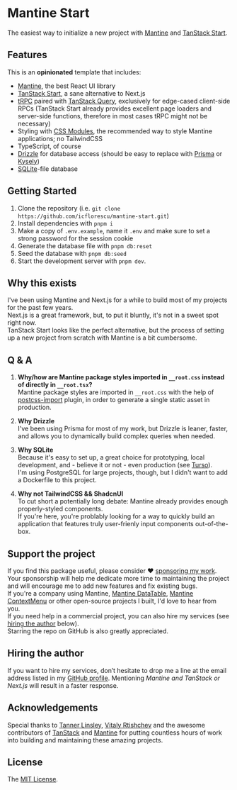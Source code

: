 # Mantine Start

The easiest way to initialize a new project with [Mantine](https://mantine.dev/) and [TanStack Start](https://tanstack.com/start).

## Features

This is an **opinionated** template that includes:

- [Mantine](https://mantine.dev/), the best React UI library
- [TanStack Start](https://tanstack.com/start), a sane alternative to Next.js
- [tRPC](https://trpc.io/) paired with [TanStack Query](https://tanstack.com/query), exclusively for edge-cased client-side RPCs (TanStack Start already provides excellent page loaders and server-side functions, therefore in most cases tRPC might not be necessary)
- Styling with [CSS Modules](https://mantine.dev/styles/css-modules/), the recommended way to style Mantine applications; no TailwindCSS
- TypeScript, of course
- [Drizzle](https://orm.drizzle.team/) for database access (should be easy to replace with [Prisma](https://www.prisma.io/) or [Kysely](https://kysely.dev/))
- [SQLite](https://www.sqlite.org/)-file database

## Getting Started

1. Clone the repository (i.e. `git clone https://github.com/icflorescu/mantine-start.git`)
2. Install dependencies with `pnpm i`
3. Make a copy of `.env.example`, name it `.env` and make sure to set a strong password for the session cookie
4. Generate the database file with `pnpm db:reset`
5. Seed the database with `pnpm db:seed`
6. Start the development server with `pnpm dev`.

## Why this exists

I've been using Mantine and Next.js for a while to build most of my projects for the past few years.  
Next.js is a great framework, but, to put it bluntly, it's not in a sweet spot right now.  
TanStack Start looks like the perfect alternative, but the process of setting up a new project from scratch with Mantine is a bit cumbersome.

## Q & A

1. **Why/how are Mantine package styles imported in `__root.css` instead of directly in `__root.tsx`?**  
   Mantine package styles are imported in `__root.css` with the help of [postcss-import](https://github.com/postcss/postcss-import) plugin, in order to generate a single static asset in production.

2. **Why Drizzle**  
   I've been using Prisma for most of my work, but Drizzle is leaner, faster, and allows you to dynamically build complex queries when needed.

3. **Why SQLite**  
   Because it's easy to set up, a great choice for prototyping, local development, and - believe it or not - even production (see [Turso](https://turso.tech/)).  
   I'm using PostgreSQL for large projects, though, but I didn't want to add a Dockerfile to this project.

4. **Why not TailwindCSS && ShadcnUI**  
   To cut short a potentially long debate: Mantine already provides enough properly-styled components.  
   If you're here, you're problably looking for a way to quickly build an application that features truly user-frienly input components out-of-the-box.

## Support the project

If you find this package useful, please consider ❤️ [sponsoring my work](https://github.com/sponsors/icflorescu).  
Your sponsorship will help me dedicate more time to maintaining the project and will encourage me to add new features and fix existing bugs.  
If you're a company using Mantine, [Mantine DataTable](https://icflorescu.github.io/mantine-datatable/), [Mantine ContextMenu](https://icflorescu.github.io/mantine-contextmenu/) or other open-source projects I built, I'd love to hear from you.  
If you need help in a commercial project, you can also hire my services (see [hiring the author](#hiring-the-author) below).  
Starring the repo on GitHub is also greatly appreciated.

## Hiring the author

If you want to hire my services, don’t hesitate to drop me a line at the email address listed in my [GitHub profile](https://github.com/icflorescu).
Mentioning *Mantine and TanStack or Next.js* will result in a faster response.

## Acknowledgements

Special thanks to [Tanner Linsley](https://github.com/tannerlinsley), [Vitaly Rtishchev](https://github.com/rtivital) and the awesome contributors of [TanStack](https://tanstack.com/) and [Mantine](https://mantine.dev/) for putting countless hours of work into building and maintaining these amazing projects.

## License

The [MIT License](https://github.com/icflorescu/mantine-datatable/blob/master/LICENSE).
